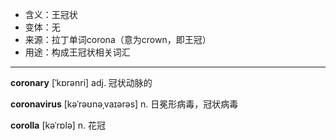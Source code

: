 - <span class="definition">含义：王冠状</span>
- <span class="definition">变体：无</span>
- <span class="definition">来源：拉丁单词corona（意为crown，即王冠）</span>
- <span class="definition">用途：构成王冠状相关词汇</span>

---

<span class="vocabulary">**coronary**</span> [ˈkɒrənri] adj. 冠状动脉的

<span class="vocabulary">**coronavirus**</span> [kəˈrəʊnəˌvaɪərəs] n. 日冕形病毒，冠状病毒

<span class="vocabulary">**corolla**</span> [kəˈrɒlə] n. 花冠
